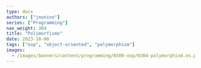 ```yaml
---
type: docs
authors: ["jnonino"]
series: ["Programming"]
nav_weight: 304
title: "Polimorfismo"
date: 2023-10-08
tags: ["oop", "object-oriented", "polymorphism"]
images:
  - /images/banners/content/programming/0300-oop/0304-polymorphism.es.png
---
```

